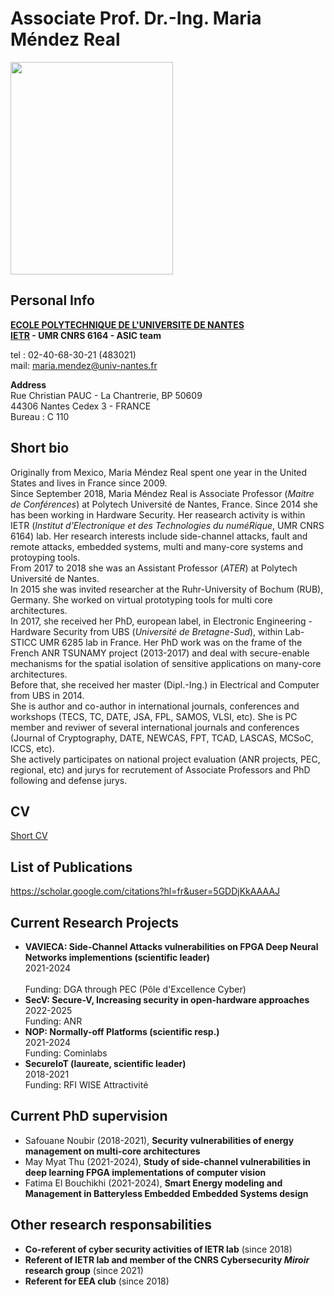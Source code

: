 Associate Prof. Dr.-Ing. Maria Méndez Real
============

<img src="/PXL_20210629_160141244.PORTRAIT.jpg" width="260" height="340" /> 

Personal Info
-----

**[ECOLE POLYTECHNIQUE DE L'UNIVERSITE DE NANTES](https://www.univ-nantes.fr/)**<br/>
**[IETR](https://www.ietr.fr/?lang=en) - UMR CNRS 6164 - ASIC team**

tel : 02-40-68-30-21 (483021)<br/>
mail: maria.mendez@univ-nantes.fr

**Address**<br/>
Rue Christian PAUC - La Chantrerie, BP 50609<br/>
44306 Nantes Cedex 3 - FRANCE<br/>
Bureau : C 110

Short bio
-------
Originally from Mexico, Maria Méndez Real spent one year in the United States and lives in France since 2009.<br/>
Since September 2018, Maria Méndez Real is Associate Professor (*Maitre de Conférences*) at Polytech Université de Nantes, France. Since 2014 she has been working in Hardware Security. Her reasearch activity is within IETR (*Institut d’Electronique et des Technologies du numéRique*, UMR CNRS 6164) lab. Her research interests include side-channel attacks, fault and remote attacks, embedded systems, multi and many-core systems and protoyping tools.<br/>
From 2017 to 2018 she was an Assistant Professor (*ATER*) at Polytech Université de Nantes.<br/>
In 2015 she was invited researcher at the Ruhr-University of Bochum (RUB), Germany. She worked on virtual prototyping tools for multi core architectures.<br/>
In 2017, she received her PhD, european label, in Electronic Engineering - Hardware Security from UBS (*Université de Bretagne-Sud*), within Lab-STICC UMR 6285 lab in France. Her PhD work was on the frame of the French ANR TSUNAMY project (2013-2017) and deal with secure-enable mechanisms for the spatial isolation of sensitive applications on many-core architectures.<br/>
Before that, she received her master (Dipl.-Ing.) in Electrical and Computer from UBS in 2014.<br/>
She is author and co-author in international journals, conferences and workshops (TECS, TC, DATE, JSA, FPL, SAMOS, VLSI, etc). She is PC member and reviwer of several international journals and conferences (Journal of Cryptography, DATE, NEWCAS, FPT, TCAD, LASCAS, MCSoC, ICCS, etc).<br/>
She actively participates on national project evaluation (ANR projects, PEC, regional, etc) and jurys for recrutement of Associate Professors and PhD following and defense jurys.


CV
-------

[Short CV](/cv_2020_2pages.pdf)

List of Publications
-------
https://scholar.google.com/citations?hl=fr&user=5GDDjKkAAAAJ

Current Research Projects
-------
- **VAVIECA: Side-Channel Attacks vulnerabilities on FPGA Deep Neural Networks implementions (scientific leader)**<br/>
  2021-2024<br/><br/>
  Funding: DGA through PEC (Pôle d'Excellence Cyber)<br/>
- **SecV: Secure-V, Increasing security in open-hardware approaches** <br/>
  2022-2025<br/>
  Funding: ANR <br/>
- **NOP: Normally-off Platforms (scientific resp.)**<br/>
  2021-2024<br/>
  Funding: Cominlabs<br/>
- **SecureIoT (laureate, scientific leader)**<br/>
  2018-2021<br/>
  Funding: RFI WISE Attractivité
  
Current PhD supervision
-------
- Safouane Noubir (2018-2021), **Security vulnerabilities of energy management on multi-core architectures**
- May Myat Thu (2021-2024), **Study of side-channel vulnerabilities in deep learning FPGA implementations of computer vision**
- Fatima El Bouchikhi (2021-2024), **Smart Energy modeling and Management in Batteryless Embedded Embedded Systems design**

Other research responsabilities
-------
- **Co-referent of cyber security activities of IETR lab** (since 2018)
- **Referent of IETR lab and member of the CNRS Cybersecurity _Miroir_ research group** (since 2021)
- **Referent for EEA club** (since 2018)
